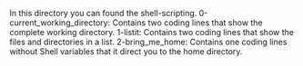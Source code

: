 In this directory you can found the shell-scripting.
0-current_working_directory: Contains two coding lines that show the complete working directory.
1-listit: Contains two coding lines that show the files and directories in a list.
2-bring_me_home: Contains one coding lines without Shell variables that it direct you to the home directory.
